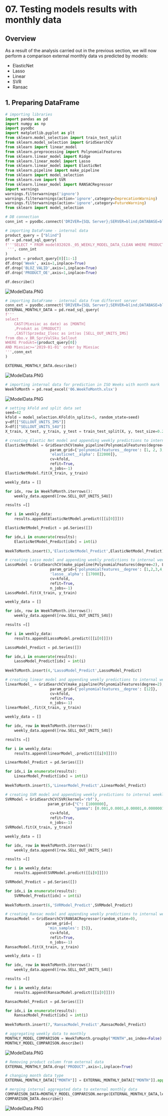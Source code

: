 # 07. Testing models results with monthly data

## Overview
As a result of the analysis carried out in the previous section, we will now perform a comparison external monthly data vs predicted by models:
* ElasticNet
* Lasso
* Linear
* SVR
* Ransac

## 1. Preparing DataFrame

```python
# importing libraries
import pandas as pd
import numpy as np
import pyodbc
import matplotlib.pyplot as plt
from sklearn.model_selection import train_test_split
from sklearn.model_selection import GridSearchCV
from sklearn import linear_model
from sklearn.preprocessing import PolynomialFeatures
from sklearn.linear_model import Ridge
from sklearn.linear_model import Lasso
from sklearn.linear_model import ElasticNet
from sklearn.pipeline import make_pipeline
from sklearn import model_selection
from sklearn.svm import SVR
from sklearn.linear_model import RANSACRegressor
import warnings
warnings.filterwarnings('ignore')
warnings.filterwarnings(action='ignore',category=DeprecationWarning)
warnings.filterwarnings(action='ignore',category=FutureWarning)
from sklearn import model_selection

# DB connection
conn_int = pyodbc.connect('DRIVER={SQL Server};SERVER=blind;DATABASE=blind;UID=blind;PWD=blind;Trusted_Connection=no')

# importing DataFrame - internal data
product_query = ["blind"]
df = pd.read_sql_query(
f'''SELECT * FROM model032020._05_WEEKLY_MODEL_DATA_CLEAN WHERE PRODUCT_OE={product_query[0]}
 ''', conn_int
)
product = product_query[0][1:-1]
df.drop('Week', axis=1,inplace=True)
df.drop('BLOZ_VALID',axis=1,inplace=True)
df.drop('PRODUCT_OE',axis=1,inplace=True)

df.describe()
```

![ModelData.PNG](https://github.com/MateoMat/PHARMA_WEEKLY_SELL_OUT_ESTIMATION/blob/master/07.Testing%20models%20results%20with%20monthly%20data/img/ModelDataDescribe.PNG )

```python
# importing DataFrame - internal data from different server
conn_ext = pyodbc.connect('DRIVER={SQL Server};SERVER=blind;DATABASE=blind;UID=blind;PWD=blind;Trusted_Connection=no')
EXTERNAL_MONTHLY_DATA = pd.read_sql_query(
f'''
select 
	CAST(Miesiac as date) as [MONTH]
	,Produkt as [PRODUCT]
	,CAST(Sprzedaz_Ilosc as int)as [SELL_OUT_UNITS_IMS]
from dbo.v_BR_SprzValSku_Sellout
WHERE Produkt={product_query[0]}
AND Miesiac>='2019-01-01' order by Miesiac
''',conn_ext
)

EXTERNAL_MONTHLY_DATA.describe()
```

![ModelData.PNG](https://github.com/MateoMat/PHARMA_WEEKLY_SELL_OUT_ESTIMATION/blob/master/07.Testing%20models%20results%20with%20monthly%20data/img/ExternalMonthlyDataDescribe.PNG )

```python
# importing internal data for prediction in ISO Weeks with month mark
WeekToMonth = pd.read_excel('06.WeekToMonth.xlsx')
```
![ModelData.PNG](https://github.com/MateoMat/PHARMA_WEEKLY_SELL_OUT_ESTIMATION/blob/master/07.Testing%20models%20results%20with%20monthly%20data/img/WeekToMonthDescribe.PNG )

```python
# setting kFold and split data set
seed=42
kfold = model_selection.KFold(n_splits=5, random_state=seed)
y=df[["SELLOUT_UNITS_IMS"]]
X=df[["SELLOUT_UNITS_S4U"]]
X_train, X_test, y_train, y_test = train_test_split(X, y, test_size=0.2, random_state=42)

```

```python
# creating Elastic Net model and appending weekly predictions to internal weekly data
ElasticNetModel = GridSearchCV(make_pipeline(PolynomialFeatures(degree=2), ElasticNet(alpha=1, tol=0.1)),
                    param_grid={'polynomialfeatures__degree': [1, 2, 3, 4, 5, 6],
                    'elasticnet__alpha': [22000]},
                    cv=kfold,
                    refit=True,
                    n_jobs=-1)
ElasticNetModel.fit(X_train, y_train)

weekly_data = []

for idx, row in WeekToMonth.iterrows():
    weekly_data.append([row.SELL_OUT_UNITS_S4U])

results =[]

for i in weekly_data:
    results.append(ElasticNetModel.predict([[i[0]]]))

ElasticNetModel_Predict = pd.Series([])

for idx,i in enumerate(results):
    ElasticNetModel_Predict[idx] = int(i)
    
WeekToMonth.insert(3,'ElasticNetModel_Predict',ElasticNetModel_Predict)
```

```python
# creating Lasso model and appending weekly predictions to internal weekly data
LassoModel = GridSearchCV(make_pipeline(PolynomialFeatures(degree=2), Lasso(alpha=1, tol=0.1)),
                    param_grid={'polynomialfeatures__degree': [1,2,3,4,5],
                    'lasso__alpha': [17000]},
                    cv=kfold,
                    refit=True,
                    n_jobs=-1)
LassoModel.fit(X_train, y_train)

weekly_data = []

for idx, row in WeekToMonth.iterrows():
    weekly_data.append([row.SELL_OUT_UNITS_S4U])

results =[]

for i in weekly_data:
    results.append(LassoModel.predict([[i[0]]]))

LassoModel_Predict = pd.Series([])

for idx,i in enumerate(results):
    LassoModel_Predict[idx] = int(i)
    
WeekToMonth.insert(4,'LassoModel_Predict',LassoModel_Predict)

```

```python
# creating linear model and appending weekly predictions to internal weekly data
linearModel_ = GridSearchCV(make_pipeline(PolynomialFeatures(degree=2), linear_model.LinearRegression()),
                    param_grid={'polynomialfeatures__degree': [12]},
                    cv=kfold,
                    refit=True,
                    n_jobs=-1)
linearModel_.fit(X_train, y_train)

weekly_data = []

for idx, row in WeekToMonth.iterrows():
    weekly_data.append([row.SELL_OUT_UNITS_S4U])

results =[]

for i in weekly_data:
    results.append(linearModel_.predict([[i[0]]]))

LinearModel_Predict = pd.Series([])

for idx,i in enumerate(results):
    LinearModel_Predict[idx] = int(i)
    
WeekToMonth.insert(5,'LinearModel_Predict',LinearModel_Predict)
```

```python
# creating SVR model and appending weekly predictions to internal weekly data
SVRModel = GridSearchCV(SVR(kernel='rbf'),
                   param_grid={"C": [1000000],
                               "gamma": [0.001,0.0001,0.00001,0.00000011]},
                    cv=kfold,
                    refit=True,
                    n_jobs=-1)
SVRModel.fit(X_train, y_train)

weekly_data = []

for idx, row in WeekToMonth.iterrows():
    weekly_data.append([row.SELL_OUT_UNITS_S4U])

results =[]

for i in weekly_data:
    results.append(SVRModel.predict([[i[0]]]))

SVRModel_Predict = pd.Series([])

for idx,i in enumerate(results):
    SVRModel_Predict[idx] = int(i)
    
WeekToMonth.insert(6,'SVRModel_Predict',SVRModel_Predict)
```

```python
# creating Ransac model and appending weekly predictions to internal weekly data
RansacModel = GridSearchCV(RANSACRegressor(random_state=0),
                  param_grid={
                   'min_samples': [5]},
                    cv=kfold,
                    refit=True,
                    n_jobs=-1)
RansacModel.fit(X_train, y_train)

weekly_data = []

for idx, row in WeekToMonth.iterrows():
    weekly_data.append([row.SELL_OUT_UNITS_S4U])

results =[]

for i in weekly_data:
    results.append(RansacModel.predict([[i[0]]]))

RansacModel_Predict = pd.Series([])

for idx,i in enumerate(results):
    RansacModel_Predict[idx] = int(i)
    
WeekToMonth.insert(7,'RansacModel_Predict',RansacModel_Predict)
```

```python
# aggregating weekly data to monthly
MONTHLY_MODEL_COMPARISON = WeekToMonth.groupby("MONTH",as_index=False).sum()
MONTHLY_MODEL_COMPARISON.describe()

```
![ModelData.PNG](https://github.com/MateoMat/PHARMA_WEEKLY_SELL_OUT_ESTIMATION/blob/master/07.Testing%20models%20results%20with%20monthly%20data/img/MonthlyModelComparison.PNG )

```python
# Removing product column from external data
EXTERNAL_MONTHLY_DATA.drop('PRODUCT',axis=1,inplace=True)

# changing month data type
EXTERNAL_MONTHLY_DATA[["MONTH"]] = EXTERNAL_MONTHLY_DATA[["MONTH"]].apply(pd.to_datetime)

# merging internal aggregated data to external monthly data
COMPARISON_DATA=MONTHLY_MODEL_COMPARISON.merge(EXTERNAL_MONTHLY_DATA,left_on='MONTH', right_on='MONTH')
COMPARISON_DATA.describe()

```
![ModelData.PNG](https://github.com/MateoMat/PHARMA_WEEKLY_SELL_OUT_ESTIMATION/blob/master/07.Testing%20models%20results%20with%20monthly%20data/img/ComparisonDataDescribe.PNG )

